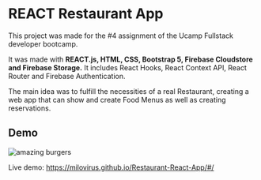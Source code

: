 # REACT Restaurant App

This project was made for the #4 assignment of the Ucamp Fullstack developer bootcamp.

It was made with <b>REACT.js, HTML, CSS, Bootstrap 5, Firebase Cloudstore and Firebase Storage.</b> It includes React Hooks, React Context API,
React Router and Firebase Authentication.

The main idea was to fulfill the necessities of a real Restaurant, creating a web app that can show and create Food Menus
as well as creating reservations.



## Demo
![amazing burgers](https://user-images.githubusercontent.com/6600143/193433669-317b3981-0b1e-4fe3-802c-9f0df51ded94.jpg)


Live demo:
https://milovirus.github.io/Restaurant-React-App/#/
